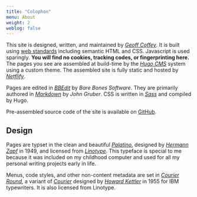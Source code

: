 ```yaml
---
title: "Colophon"
menu: About
weight: 2
weblog: false
---
```


This site is designed, written, and maintained by [*Geoff Coffey*](/me).  It is built using [web standards][w3c] including semantic HTML and CSS. Javascript is used sparingly. **You will find no cookies, tracking codes, or fingerprinting here.** The pages you see are assembled at build-time by the *[Hugo CMS][hugo]* system using a custom theme. The assembled site is fully static and hosted by *[Netflify][netlify]*.

Pages are edited in *[BBEdit][bbedit]* by *Bare Bones Software*. They are primarily authored in *[Markdown][md]* by *John Gruber*. CSS is written in *[Sass][sass]* and compiled by Hugo.

Pre-assembled source code of the site is available on [GitHub][github].

[hugo]: https://gohugo.io
[netlify]: https://www.netlify.com
[w3c]: https://www.w3.org/standards/
[github]: https://github.com/gwcoffey/gwcoffey.com
[bbedit]: https://www.barebones.com/products/bbedit/
[md]: https://daringfireball.net/projects/markdown/
[sass]: https://sass-lang.com

## Design

Pages are typset in the clean and beautiful *[Palatino][palatino]*, designed by *[Hermann Zapf][zapf]* in 1949, and licensed from *[Linotype][linotype]*. This typeface is special to me because it was included on my childhood computer and used for all my personal writing projects early in life.

Menus, code styles, and other non-content metadata are set in *[Courier Round][round]*, a variant of *[Courier][courier]* designed by *[Howard Kettler][kettler]* in 1955 for IBM typewriters. It is also licensed from Linotype.

[palatino]: https://en.wikipedia.org/wiki/Palatino
[zapf]: https://en.wikipedia.org/wiki/Hermann_Zapf
[round]: https://www.linotype.com/1148095/courier-lt-round-family.html
[courier]: https://en.wikipedia.org/wiki/Courier_(typeface)
[kettler]: https://www.linotype.com/3315/howard-kettler.html
[linotype]: http://linotype.com
